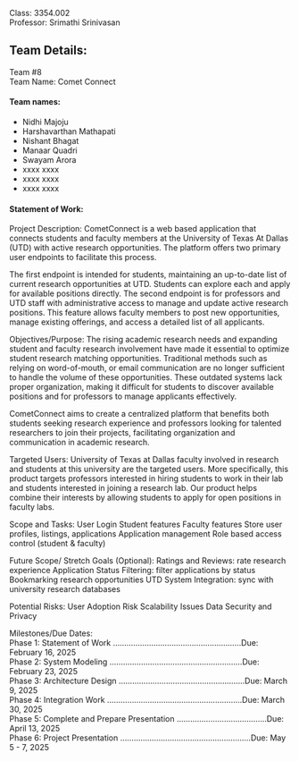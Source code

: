 Class: 3354.002
<br>Professor: Srimathi Srinivasan

<h2>Team Details:</h2>
Team #8
<br>Team Name: Comet Connect
<br><h4>Team names:</h4>

- Nidhi Majoju
- Harshavarthan Mathapati
- Nishant Bhagat
- Manaar Quadri
- Swayam Arora
- xxxx xxxx
- xxxx xxxx
- xxxx xxxx

<h4>Statement of Work: </h4>

Project Description: CometConnect is a web based application that connects students and faculty members at the University of Texas At Dallas (UTD) with active research opportunities. The platform offers two primary user endpoints to facilitate this process.

The first endpoint is intended for students, maintaining an up-to-date list of current research opportunities at UTD. Students can explore each and apply for available positions directly. The second endpoint is for professors and UTD staff with administrative access to manage and update active research positions. This feature allows faculty members to post new opportunities, manage existing offerings, and access a detailed list of all applicants.

Objectives/Purpose: The rising academic research needs and expanding student and faculty research involvement have made it essential to optimize student research matching opportunities. Traditional methods such as relying on word-of-mouth, or email communication are no longer sufficient to handle the volume of these opportunities. These outdated systems lack proper organization, making it difficult for students to discover available positions and for professors to manage applicants effectively.

CometConnect aims to create a centralized platform that benefits both students seeking research experience and professors looking for talented researchers to join their projects, facilitating organization and communication in academic research.

Targeted Users: University of Texas at Dallas faculty involved in research and students at this university are the targeted users. More specifically, this product targets professors interested in hiring students to work in their lab and students interested in joining a research lab. Our product helps combine their interests by allowing students to apply for open positions in faculty labs.

Scope and Tasks:
User Login
Student features
Faculty features
Store user profiles, listings, applications
Application management
Role based access control (student & faculty)

Future Scope/ Stretch Goals (Optional):
Ratings and Reviews: rate research experience
Application Status Filtering: filter applications by status
Bookmarking research opportunities
UTD System Integration: sync with university research databases

Potential Risks:
User Adoption Risk
Scalability Issues
Data Security and Privacy

Milestones/Due Dates:
<br>Phase 1: Statement of Work …………………………………………………Due: February 16, 2025
<br>Phase 2: System Modeling ..…………………………………………………Due: February 23, 2025
<br>Phase 3: Architecture Design ………………………………………………..Due: March 9, 2025
<br>Phase 4: Integration Work ……………………………………………………Due: March 30, 2025
<br>Phase 5: Complete and Prepare Presentation ………………………………....Due: April 13, 2025
<br>Phase 6: Project Presentation ………………………………………………….Due: May 5 - 7, 2025
